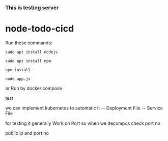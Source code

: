 ### This is testing server

# node-todo-cicd

Run these commands:


`sudo apt install nodejs`


`sudo apt install npm`


`npm install`

`node app.js`

or Run by docker compose

test

we can implement kubernetes to automatic it
-- Deployment File
-- Service File

for testing it generally Work on Port so when we decompos check port no

public ip and port no 
